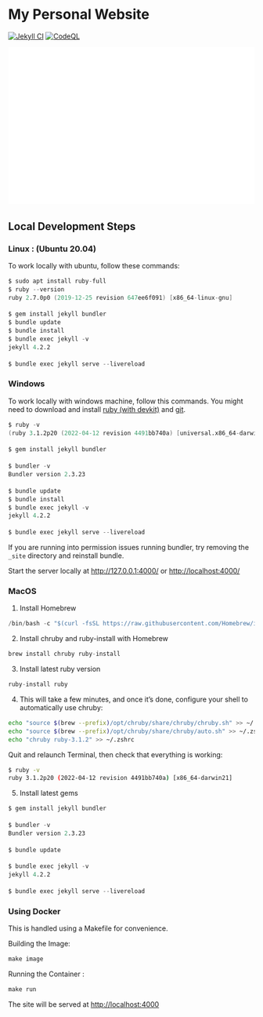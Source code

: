 # My Personal Website

[![Jekyll CI](https://github.com/danmassarano/danmassarano.github.io/actions/workflows/codeql-analysis.yml/badge.svg)](https://github.com/danmassarano/danmassarano.github.io/actions/workflows/codeql-analysis.yml)
[![CodeQL](https://github.com/danmassarano/danmassarano.github.io/actions/workflows/github-code-scanning/codeql/badge.svg)](https://github.com/danmassarano/danmassarano.github.io/actions/workflows/github-code-scanning/codeql)

![PageSpeed](/pagespeed-metrics.svg)

## Local Development Steps

### Linux : (Ubuntu 20.04)

To work locally with ubuntu, follow these commands:

```s
$ sudo apt install ruby-full
$ ruby --version
ruby 2.7.0p0 (2019-12-25 revision 647ee6f091) [x86_64-linux-gnu]

$ gem install jekyll bundler
$ bundle update
$ bundle install
$ bundle exec jekyll -v
jekyll 4.2.2

$ bundle exec jekyll serve --livereload
```

### Windows

To work locally with windows machine, follow this commands. You might need to download and install [ruby (with devkit)](https://www.ruby-lang.org/en/downloads/) and [git](https://git-scm.com/downloads).

```s
$ ruby -v
(ruby 3.1.2p20 (2022-04-12 revision 4491bb740a) [universal.x86_64-darwin21])

$ gem install jekyll bundler

$ bundler -v
Bundler version 2.3.23

$ bundle update
$ bundle install
$ bundle exec jekyll -v
jekyll 4.2.2

$ bundle exec jekyll serve --livereload
```

If you are running into permission issues running bundler, try removing the `_site` directory and reinstall bundle.

Start the server locally at <http://127.0.0.1:4000/> or <http://localhost:4000/>

### MacOS

1. Install Homebrew

  ```s
  /bin/bash -c "$(curl -fsSL https://raw.githubusercontent.com/Homebrew/install/HEAD/install.sh)"
  ```

2. Install chruby and ruby-install with Homebrew

```s
brew install chruby ruby-install
```

3. Install latest ruby version

```s
ruby-install ruby
```

4. This will take a few minutes, and once it’s done, configure your shell to automatically use chruby:

```sh
echo "source $(brew --prefix)/opt/chruby/share/chruby/chruby.sh" >> ~/.zshrc
echo "source $(brew --prefix)/opt/chruby/share/chruby/auto.sh" >> ~/.zshrc
echo "chruby ruby-3.1.2" >> ~/.zshrc
```

Quit and relaunch Terminal, then check that everything is working:

```sh
$ ruby -v
ruby 3.1.2p20 (2022-04-12 revision 4491bb740a) [x86_64-darwin21]
```

5. Install latest gems

```s
$ gem install jekyll bundler

$ bundler -v
Bundler version 2.3.23

$ bundle update

$ bundle exec jekyll -v
jekyll 4.2.2

$ bundle exec jekyll serve --livereload
```

### Using Docker

This is handled using a Makefile for convenience.

Building the Image:

```s
make image
```

Running the Container :

```s
make run
```

The site will be served at <http://localhost:4000>

